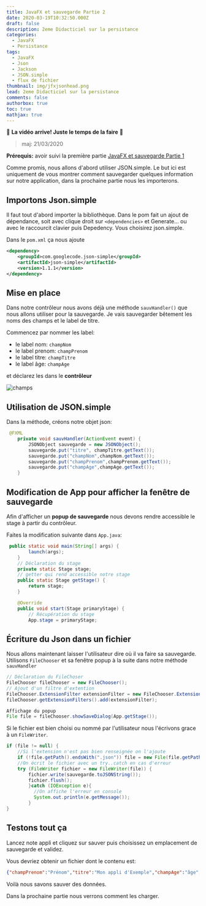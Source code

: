 ```yaml
---
title: JavaFX et sauvegarde Partie 2
date: 2020-03-19T10:32:50.000Z
draft: false
description: 2eme Didacticiel sur la persistance
categories:
  - JavaFX
  - Persistance
tags:
  - JavaFX
  - Json
  - Jackson
  - JSON.simple
  - flux de fichier
thumbnail: img/jfxjsonhead.png
lead: 2eme Didacticiel sur la persistance
comments: false
authorbox: true
toc: true
mathjax: true
---
```



:movie_camera: **La vidéo arrive! Juste le temps de la faire** :movie_camera:

> maj: 21/03/2020

**Prérequis:** avoir suivi la première partie [JavaFX et sauvegarde Partie 1](https://germainsip.github.io/post/cours/javafx/)

Comme promis, nous allons d'abord utiliser JSON.simple. Le but ici est uniquement de vous montrer comment sauvegarder quelques information sur notre application, dans la prochaine partie nous les importerons.

## Importons Json.simple

Il faut tout d'abord importer la bibliothèque. Dans le pom fait un ajout de dépendance, soit avec clique droit sur `<dependencies>` et Generate... ou avec le raccourcit clavier puis Depedency.
Vous choisirez json.simple.

Dans le `pom.xml` ça nous ajoute

```xml
<dependency>
    <groupId>com.googlecode.json-simple</groupId>
    <artifactId>json-simple</artifactId>
    <version>1.1.1</version>
</dependency>
```

## Mise en place

Dans notre contrôleur nous avons déjà une méthode `sauvHandler()` que nous allons utiliser pour la sauvegarde.
Je vais sauvegarder bêtement les noms des champs et le label de titre.

Commencez par nommer les label:

- le label nom: `champNom`
- le label prenom: `champPrenom`
- le label titre: `champTitre`
- le label âge: `champAge`

et déclarez les dans le **contrôleur**

![champs](/img/JavaFX_Json/jfxjson3.png)

## Utilisation de JSON.simple

Dans la méthode, créons notre objet json:

```java
 @FXML
    private void sauvHandler(ActionEvent event) {
        JSONObject sauvegarde = new JSONObject();
        sauvegarde.put("titre", champTitre.getText());
        sauvegarde.put("champNom",champNom.getText());
        sauvegarde.put("champPrenom",champPrenom.getText());
        sauvegarde.put("champAge",champAge.getText());
    }
```

## Modification de App pour afficher la fenêtre de sauvegarde

Afin d'afficher un **popup de sauvegarde** nous devons rendre accessible le stage à partir du contrôleur.

Faites la modification suivante dans `App.java`:

```java
 public static void main(String[] args) {
        launch(args);
    }
    // Déclaration du stage
    private static Stage stage;
    // getter qui rend accessible notre stage
    public static Stage getStage() {
        return stage;
    }

    @Override
    public void start(Stage primaryStage) {
        // Récupération du stage
        App.stage = primaryStage;
```

## Écriture du Json dans un fichier

Nous allons maintenant laisser l'utilisateur dire où il va faire sa sauvegarde.
Utilisons `FileChooser` et sa fenêtre popup à la suite dans notre méthode `sauvHandler`

```java
// Déclaration du FileChoser
FileChooser fileChooser = new FileChooser();
// Ajout d'un filtre d'extention
FileChooser.ExtensionFilter extensionFilter = new FileChooser.ExtensionFilter("Json file (*.json", "*.json");
fileChooser.getExtensionFilters().add(extensionFilter);

Affichage du popup
File file = fileChooser.showSaveDialog(App.getStage());
```

Si le fichier est bien choisi ou nommé par l'utilisateur nous l'écrivons grace à un `FileWriter`.

```java
if (file != null) {
    //Si l'extension n'est pas bien renseignée on l'ajoute
    if (!file.getPath().endsWith(".json")) file = new File(file.getPath() + ".json");
    //On écrit le fichier avec un try..catch en cas d'erreur
    try (FileWriter fichier = new FileWriter(file)) {
        fichier.write(sauvegarde.toJSONString());
        fichier.flush();
        }catch (IOException e){
          //On affiche l'erreur en console
          System.out.println(e.getMessage());
        }
}
```

## Testons tout ça

Lancez note appli et cliquez sur sauver puis choisissez un emplacement de sauvegarde et validez.

Vous devriez obtenir un fichier dont le contenu est:

```json
{"champPrenom":"Prénom","titre":"Mon appli d'Exemple","champAge":"âge","champNom":"Nom"}
```

Voilà nous savons sauver des données.

Dans la prochaine partie nous verrons comment les charger.
